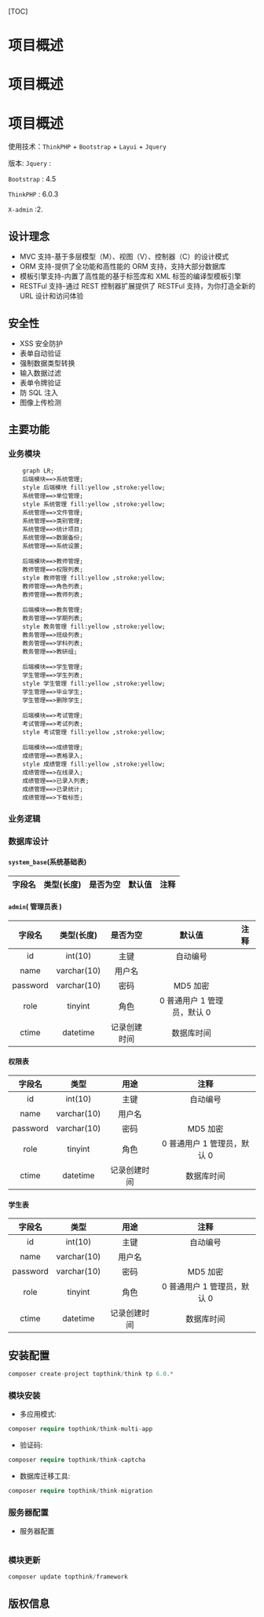[TOC]

# 项目概述

# 项目概述

# 项目概述

使用技术：`ThinkPHP` + `Bootstrap` + `Layui` + `Jquery`

版本:
`Jquery` :

`Bootstrap` : 4.5

`ThinkPHP` : 6.0.3

`X-admin` :2.

## 设计理念

-   MVC 支持-基于多层模型（M）、视图（V）、控制器（C）的设计模式
-   ORM 支持-提供了全功能和高性能的 ORM 支持，支持大部分数据库
-   模板引擎支持-内置了高性能的基于标签库和 XML 标签的编译型模板引擎
-   RESTFul 支持-通过 REST 控制器扩展提供了 RESTFul 支持，为你打造全新的 URL 设计和访问体验

## 安全性

-   XSS 安全防护
-   表单自动验证
-   强制数据类型转换
-   输入数据过滤
-   表单令牌验证
-   防 SQL 注入
-   图像上传检测

## 主要功能

### 业务模块

```mermaid
	graph LR;
    后端模块==>系统管理;
	style 后端模块 fill:yellow ,stroke:yellow;
    系统管理==>单位管理;
	style 系统管理 fill:yellow ,stroke:yellow;
    系统管理==>文件管理;
	系统管理==>类别管理;
	系统管理==>统计项目;
	系统管理==>数据备份;
	系统管理==>系统设置;

    后端模块==>教师管理;
    教师管理==>权限列表;
	style 教师管理 fill:yellow ,stroke:yellow;
    教师管理==>角色列表;
    教师管理==>教师列表;

    后端模块==>教务管理;
    教务管理==>学期列表;
	style 教务管理 fill:yellow ,stroke:yellow;
    教务管理==>班级列表;
    教务管理==>学科列表;
    教务管理==>教研组;

    后端模块==>学生管理;
    学生管理==>学生列表;
	style 学生管理 fill:yellow ,stroke:yellow;
    学生管理==>毕业学生;
    学生管理==>删除学生;

    后端模块==>考试管理;
    考试管理==>考试列表;
	style 考试管理 fill:yellow ,stroke:yellow;

    后端模块==>成绩管理;
    成绩管理==>表格录入;
	style 成绩管理 fill:yellow ,stroke:yellow;
    成绩管理==>在线录入;
    成绩管理==>已录入列表;
    成绩管理==>已录统计;
    成绩管理==>下载标签;
```

### 业务逻辑

### 数据库设计

#### `system_base`(系统基础表)

| 字段名 | 类型(长度) | 是否为空 | 默认值 | 注释 |
| :----: | :--------: | :------: | :----: | :--: |

#### `admin`( 管理员表 )

|  字段名  | 类型(长度)  |   是否为空   |           默认值            | 注释 |
| :------: | :---------: | :----------: | :-------------------------: | :--: |
|    id    |   int(10)   |     主键     |          自动编号           |
|   name   | varchar(10) |    用户名    |                             |
| password | varchar(10) |     密码     |          MD5 加密           |
|   role   |   tinyint   |     角色     | 0 普通用户 1 管理员，默认 0 |
|  ctime   |  datetime   | 记录创建时间 |         数据库时间          |

#### 权限表

|  字段名  |    类型     |     用途     |            注释             |
| :------: | :---------: | :----------: | :-------------------------: |
|    id    |   int(10)   |     主键     |          自动编号           |
|   name   | varchar(10) |    用户名    |                             |
| password | varchar(10) |     密码     |          MD5 加密           |
|   role   |   tinyint   |     角色     | 0 普通用户 1 管理员，默认 0 |
|  ctime   |  datetime   | 记录创建时间 |         数据库时间          |

#### 学生表

|  字段名  |    类型     |     用途     |            注释             |
| :------: | :---------: | :----------: | :-------------------------: |
|    id    |   int(10)   |     主键     |          自动编号           |
|   name   | varchar(10) |    用户名    |                             |
| password | varchar(10) |     密码     |          MD5 加密           |
|   role   |   tinyint   |     角色     | 0 普通用户 1 管理员，默认 0 |
|  ctime   |  datetime   | 记录创建时间 |         数据库时间          |

## 安装配置

```php
composer create-project topthink/think tp 6.0.*
```

### 模块安装

-   多应用模式:

```php
composer require topthink/think-multi-app
```

-   验证码:

```php
composer require topthink/think-captcha
```

-   数据库迁移工具:

```php
composer require topthink/think-migration
```

### 服务器配置

-   服务器配置

```php

```

### 模块更新

```php
composer update topthink/framework
```

## 版权信息
